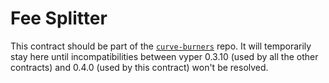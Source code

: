 # Fee Splitter

This contract should be part of the [`curve-burners`](https://github.com/curvefi/curve-burners) repo. It will temporarily stay here until incompatibilities between vyper 0.3.10 (used by all the other contracts) and 0.4.0 (used by this contract) won't be resolved.